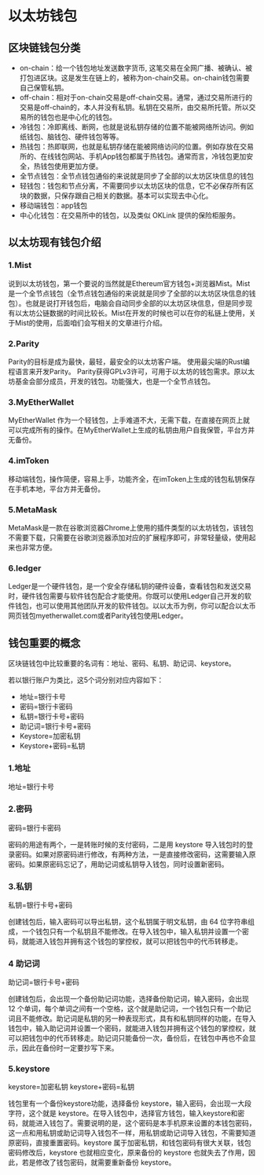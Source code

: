 # 以太坊钱包

## 区块链钱包分类

* on-chain：给一个钱包地址发送数字货币, 这笔交易在全网广播、被确认、被打包进区块。这是发生在链上的，被称为on-chain交易。on-chain钱包需要自己保管私钥。
* off-chain：相对于on-chain交易是off-chain交易。通常，通过交易所进行的交易是off-chain的，本人并没有私钥。私钥在交易所，由交易所托管。所以交易所的钱包也是中心化的钱包。
* 冷钱包：冷即离线、断网，也就是说私钥存储的位置不能被网络所访问。例如纸钱包、脑钱包、硬件钱包等等。
* 热钱包：热即联网，也就是私钥存储在能被网络访问的位置。例如存放在交易所的、在线钱包网站、手机App钱包都属于热钱包。通常而言，冷钱包更加安全，热钱包使用更加方便。
* 全节点钱包：全节点钱包通俗的来说就是同步了全部的以太坊区块信息的钱包
* 轻钱包：钱包和节点分离，不需要同步以太坊区块的信息，它不必保存所有区块的数据，只保存跟自己相关的数据。基本可以实现去中心化。
* 移动端钱包：app钱包
* 中心化钱包：在交易所中的钱包，以及类似 OKLink 提供的保险柜服务。

## 以太坊现有钱包介绍

### 1.Mist

说到以太坊钱包，第一个要说的当然就是Ethereum官方钱包+浏览器Mist。Mist是一个全节点钱包（全节点钱包通俗的来说就是同步了全部的以太坊区块信息的钱包）。也就是说打开钱包后，电脑会自动同步全部的以太坊区块信息，但是同步现有以太坊公链数据的时间比较长。Mist在开发的时候也可以在你的私链上使用，关于Mist的使用，后面咱们会写相关的文章进行介绍。

### 2.Parity

Parity的目标是成为最快，最轻，最安全的以太坊客户端。 使用最尖端的Rust编程语言来开发Parity。 Parity获得GPLv3许可，可用于以太坊的钱包需求。原以太坊基金会部分成员，开发的钱包。功能强大，也是一个全节点钱包。

### 3.MyEtherWallet

MyEtherWallet 作为一个轻钱包，上手难道不大，无需下载，在直接在网页上就可以完成所有的操作。在MyEtherWallet上生成的私钥由用户自我保管，平台方并无备份。

### 4.imToken

移动端钱包，操作简便，容易上手，功能齐全，在imToken上生成的钱包私钥保存在手机本地，平台方并无备份。

### 5.MetaMask

MetaMask是一款在谷歌浏览器Chrome上使用的插件类型的以太坊钱包，该钱包不需要下载，只需要在谷歌浏览器添加对应的扩展程序即可，非常轻量级，使用起来也非常方便。

### 6.ledger

Ledger是一个硬件钱包，是一个安全存储私钥的硬件设备，查看钱包和发送交易时，硬件钱包需要与软件钱包配合才能使用。你既可以使用Ledger自己开发的软件钱包，也可以使用其他团队开发的软件钱包。以以太币为例，你可以配合以太币网页钱包myetherwallet.com或者Parity钱包使用Ledger。

## 钱包重要的概念

区块链钱包中比较重要的名词有：地址、密码、私钥、助记词、keystore。

若以银行账户为类比，这5个词分别对应内容如下：

* 地址=银行卡号
* 密码=银行卡密码
* 私钥=银行卡号+密码
* 助记词=银行卡号+密码
* Keystore=加密私钥
* Keystore+密码=私钥

### 1.地址

地址=银行卡号

### 2.密码

密码=银行卡密码

密码的用途有两个，一是转账时候的支付密码，二是用 keystore 导入钱包时的登录密码。如果对原密码进行修改，有两种方法，一是直接修改密码，这需要输入原密码。如果原密码忘记了，用助记词或私钥导入钱包，同时设置新密码。

### 3.私钥

私钥=银行卡号+密码

创建钱包后，输入密码可以导出私钥，这个私钥属于明文私钥，由 64 位字符串组成，一个钱包只有一个私钥且不能修改。在导入钱包中，输入私钥并设置一个密码，就能进入钱包并拥有这个钱包的掌控权，就可以把钱包中的代币转移走。

### 4 助记词

助记词=银行卡号+密码

创建钱包后，会出现一个备份助记词功能，选择备份助记词，输入密码，会出现 12 个单词，每个单词之间有一个空格，这个就是助记词，一个钱包只有一个助记词且不能修改。助记词是私钥的另一种表现形式，具有和私钥同样的功能，在导入钱包中，输入助记词并设置一个密码，就能进入钱包并拥有这个钱包的掌控权，就可以把钱包中的代币转移走。助记词只能备份一次，备份后，在钱包中再也不会显示，因此在备份时一定要抄写下来。

### 5.keystore

keystore=加密私钥
keystore+密码=私钥

钱包里有一个备份keystore功能，选择备份 keystore，输入密码，会出现一大段字符，这个就是 keystore。在导入钱包中，选择官方钱包，输入keystore和密码，就能进入钱包了。需要说明的是，这个密码是本手机原来设置的本钱包密码， 这一点和用私钥或助记词导入钱包不一样，用私钥或助记词导入钱包，不需要知道原密码，直接重置密码。keystore 属于加密私钥，和钱包密码有很大关联，钱包密码修改后，keystore 也就相应变化，原来备份的 keystore 也就失去了作用，因此，若是修改了钱包密码，就需要重新备份 keystore。

